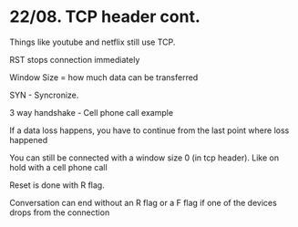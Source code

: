 # 22/08. TCP header cont.

Things like youtube and netflix still use TCP.

RST stops connection immediately

Window Size = how much data can be transferred

SYN - Syncronize.

3 way handshake - Cell phone call example

If a data loss happens, you have to continue from the last point where loss happened

You can still be connected with a window size 0 (in tcp header). Like on hold with a cell phone call

Reset is done with R flag.

Conversation can end without an R flag or a F flag if one of the devices drops from the connection

